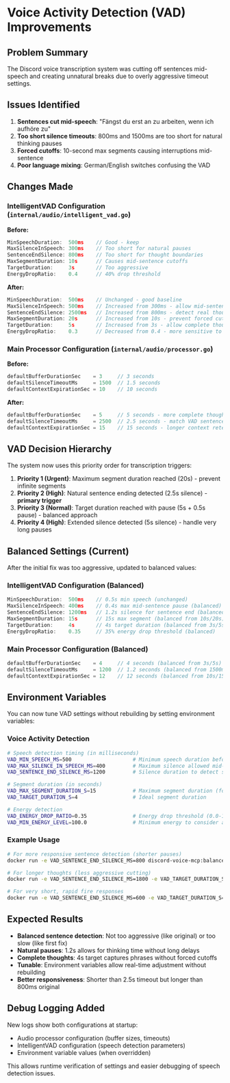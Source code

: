 # Voice Activity Detection (VAD) Improvements

## Problem Summary
The Discord voice transcription system was cutting off sentences mid-speech and creating unnatural breaks due to overly aggressive timeout settings.

## Issues Identified
1. **Sentences cut mid-speech**: "Fängst du erst an zu arbeiten, wenn ich aufhöre zu" 
2. **Too short silence timeouts**: 800ms and 1500ms are too short for natural thinking pauses
3. **Forced cutoffs**: 10-second max segments causing interruptions mid-sentence
4. **Poor language mixing**: German/English switches confusing the VAD

## Changes Made

### IntelligentVAD Configuration (`internal/audio/intelligent_vad.go`)
**Before:**
```go
MinSpeechDuration:  500ms    // Good - keep
MaxSilenceInSpeech: 300ms    // Too short for natural pauses
SentenceEndSilence: 800ms    // Too short for thought boundaries  
MaxSegmentDuration: 10s      // Causes mid-sentence cutoffs
TargetDuration:     3s       // Too aggressive
EnergyDropRatio:    0.4      // 40% drop threshold
```

**After:**
```go
MinSpeechDuration:  500ms    // Unchanged - good baseline
MaxSilenceInSpeech: 500ms    // Increased from 300ms - allow mid-sentence pauses
SentenceEndSilence: 2500ms   // Increased from 800ms - detect real thought boundaries
MaxSegmentDuration: 20s      // Increased from 10s - prevent forced cutoffs
TargetDuration:     5s       // Increased from 3s - allow complete thoughts
EnergyDropRatio:    0.3      // Decreased from 0.4 - more sensitive to pauses
```

### Main Processor Configuration (`internal/audio/processor.go`)
**Before:**
```go
defaultBufferDurationSec    = 3     // 3 seconds
defaultSilenceTimeoutMs     = 1500  // 1.5 seconds
defaultContextExpirationSec = 10    // 10 seconds
```

**After:**
```go
defaultBufferDurationSec    = 5     // 5 seconds - more complete thoughts
defaultSilenceTimeoutMs     = 2500  // 2.5 seconds - match VAD sentence detection
defaultContextExpirationSec = 15    // 15 seconds - longer context retention
```

## VAD Decision Hierarchy
The system now uses this priority order for transcription triggers:

1. **Priority 1 (Urgent)**: Maximum segment duration reached (20s) - prevent infinite segments
2. **Priority 2 (High)**: Natural sentence ending detected (2.5s silence) - **primary trigger**
3. **Priority 3 (Normal)**: Target duration reached with pause (5s + 0.5s pause) - balanced approach
4. **Priority 4 (High)**: Extended silence detected (5s silence) - handle very long pauses

## Balanced Settings (Current)

After the initial fix was too aggressive, updated to balanced values:

### IntelligentVAD Configuration (Balanced)
```go
MinSpeechDuration:  500ms    // 0.5s min speech (unchanged)
MaxSilenceInSpeech: 400ms    // 0.4s max mid-sentence pause (balanced)
SentenceEndSilence: 1200ms   // 1.2s silence for sentence end (balanced from 800ms/2500ms)
MaxSegmentDuration: 15s      // 15s max segment (balanced from 10s/20s)
TargetDuration:     4s       // 4s target duration (balanced from 3s/5s)
EnergyDropRatio:    0.35     // 35% energy drop threshold (balanced)
```

### Main Processor Configuration (Balanced)
```go
defaultBufferDurationSec    = 4     // 4 seconds (balanced from 3s/5s)
defaultSilenceTimeoutMs     = 1200  // 1.2 seconds (balanced from 1500ms/2500ms)
defaultContextExpirationSec = 12    // 12 seconds (balanced from 10s/15s)
```

## Environment Variables

You can now tune VAD settings without rebuilding by setting environment variables:

### Voice Activity Detection
```bash
# Speech detection timing (in milliseconds)
VAD_MIN_SPEECH_MS=500                    # Minimum speech duration before considering transcription
VAD_MAX_SILENCE_IN_SPEECH_MS=400         # Maximum silence allowed mid-sentence  
VAD_SENTENCE_END_SILENCE_MS=1200         # Silence duration to detect sentence end

# Segment duration (in seconds)
VAD_MAX_SEGMENT_DURATION_S=15            # Maximum segment duration (forced cutoff)
VAD_TARGET_DURATION_S=4                  # Ideal segment duration

# Energy detection 
VAD_ENERGY_DROP_RATIO=0.35               # Energy drop threshold (0.0-1.0)
VAD_MIN_ENERGY_LEVEL=100.0               # Minimum energy to consider as speech
```

### Example Usage
```bash
# For more responsive sentence detection (shorter pauses)
docker run -e VAD_SENTENCE_END_SILENCE_MS=800 discord-voice-mcp:balanced

# For longer thoughts (less aggressive cutting)
docker run -e VAD_SENTENCE_END_SILENCE_MS=1800 -e VAD_TARGET_DURATION_S=6 discord-voice-mcp:balanced

# For very short, rapid fire responses
docker run -e VAD_SENTENCE_END_SILENCE_MS=600 -e VAD_TARGET_DURATION_S=2 discord-voice-mcp:balanced
```

## Expected Results
- **Balanced sentence detection**: Not too aggressive (like original) or too slow (like first fix)
- **Natural pauses**: 1.2s allows for thinking time without long delays
- **Complete thoughts**: 4s target captures phrases without forced cutoffs
- **Tunable**: Environment variables allow real-time adjustment without rebuilding
- **Better responsiveness**: Shorter than 2.5s timeout but longer than 800ms original

## Debug Logging Added
New logs show both configurations at startup:
- Audio processor configuration (buffer sizes, timeouts)  
- IntelligentVAD configuration (speech detection parameters)
- Environment variable values (when overridden)

This allows runtime verification of settings and easier debugging of speech detection issues.